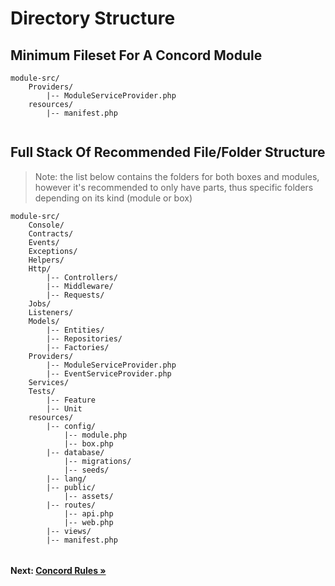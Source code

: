 # Directory Structure

## Minimum Fileset For A Concord Module

```
module-src/
    Providers/
        |-- ModuleServiceProvider.php
    resources/
        |-- manifest.php
    
```

## Full Stack Of Recommended File/Folder Structure

> Note: the list below contains the folders for both boxes and modules, however it's recommended to only have parts, thus specific folders depending on its kind (module or box)

```
module-src/
    Console/
    Contracts/
    Events/
    Exceptions/
    Helpers/
    Http/
        |-- Controllers/
        |-- Middleware/
        |-- Requests/
    Jobs/
    Listeners/
    Models/
        |-- Entities/
        |-- Repositories/
        |-- Factories/
    Providers/
        |-- ModuleServiceProvider.php
        |-- EventServiceProvider.php
    Services/
    Tests/
        |-- Feature
        |-- Unit
    resources/
        |-- config/
            |-- module.php
            |-- box.php
        |-- database/
            |-- migrations/
            |-- seeds/
        |-- lang/
        |-- public/
            |-- assets/
        |-- routes/
            |-- api.php
            |-- web.php
        |-- views/
        |-- manifest.php
    
```

#### Next: [Concord Rules &raquo;](rules.md)